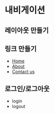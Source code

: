 # 내비게이션

## 레이아웃 만들기

## 링크 만들기

- [Home]()
- [About]()
- [Contact us]()

## 로그인/로그아웃
- login
- logout